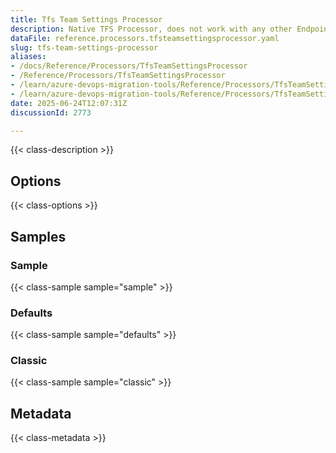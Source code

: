```yaml
---
title: Tfs Team Settings Processor
description: Native TFS Processor, does not work with any other Endpoints.
dataFile: reference.processors.tfsteamsettingsprocessor.yaml
slug: tfs-team-settings-processor
aliases:
- /docs/Reference/Processors/TfsTeamSettingsProcessor
- /Reference/Processors/TfsTeamSettingsProcessor
- /learn/azure-devops-migration-tools/Reference/Processors/TfsTeamSettingsProcessor
- /learn/azure-devops-migration-tools/Reference/Processors/TfsTeamSettingsProcessor/index.md
date: 2025-06-24T12:07:31Z
discussionId: 2773

---
```

{{< class-description >}}

## Options

{{< class-options >}}

## Samples

### Sample

{{< class-sample sample="sample" >}}

### Defaults

{{< class-sample sample="defaults" >}}

### Classic

{{< class-sample sample="classic" >}}

## Metadata

{{< class-metadata >}}
